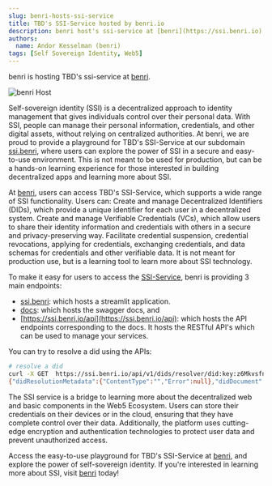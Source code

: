 ```yaml
---
slug: benri-hosts-ssi-service
title: TBD's SSI-Service hosted by benri.io
description: benri host's ssi-service at [benri](https://ssi.benri.io)
authors:
  name: Andor Kesselman (benri)
tags: [Self Sovereign Identity, Web5]
---
```


<head> <title>SSI-Service Playground Hosted By benri.io</title> <meta
  property="og:description" content="SSI-Service hosted by benri" /> <meta
  property="og:title" content="SSI-Service hosted by benri" /> <meta
  property="og:url"
  content='https://developer.tbd.website/blog/benri-hosts-ssi-service' /> <meta
  name="twitter:card" content="summary" /> <meta name="twitter:site"
  content="@tbddev" /> <meta name="twitter:description" content="SSI-Service
  hosted by benri" /> <link rel="apple-touch-icon"
  href="https://developer.tbd.website/img/tbd-fav-icon-main.png" /> </head>

benri is hosting TBD's ssi-service at [benri](https://ssi.benri.io).

![benri Host](/img/blog-benri-ssi-host3.png)

<!--truncate-->

Self-sovereign identity (SSI) is a decentralized approach to identity management
that gives individuals control over their personal data. With SSI, people can
manage their personal information, credentials, and other digital assets,
without relying on centralized authorities. At benri, we are proud to provide a
playground for TBD's SSI-Service at our subdomain [ssi.benri](https://ssi.benri.io), where users
can explore the power of SSI in a secure and easy-to-use environment. This is
not meant to be used for production, but can be a hands-on learning experience
for those interested in building decentralized apps and learning more about SSI.

At [benri](https://ssi.benri.io), users can access TBD's SSI-Service, which
supports a wide range of SSI functionality. Users can: Create and manage
Decentralized Identifiers (DIDs), which provide a unique identifier for each
user in a decentralized system. Create and manage Verifiable Credentials (VCs),
which allow users to share their identity information and credentials with
others in a secure and privacy-preserving way. Facilitate credential suspension,
credential revocations, applying for credentials, exchanging credentials, and
data schemas for credentials and other verifiable data. It is not meant for
production use, but is a learning tool to learn more about SSI technology.

To make it easy for users to access the
[SSI-Service](https://github.com/TBD54566975/ssi-service), benri is providing 3
main endpoints:

- [ssi.benri](https://ssi.benri.io): which hosts a streamlit application.
- [docs](https://ssi.benri.io/docs): which hosts the swagger docs, and
- [https://ssi.benri.io/api](https://ssi.benri.io/api): which hosts the API
  endpoints corresponding to the docs. It hosts the RESTful API's which can be
  used to manage your services.

You can try to resolve a did using the APIs:

```sh
# resolve a did
curl -X GET  https://ssi.benri.io/api/v1/dids/resolver/did:key:z6MkvsfnnzUXY57RoocLzaaQ3VYDAD7pdB4kc5jErcNBG1w2
{"didResolutionMetadata":{"ContentType":"","Error":null},"didDocument":{"@context":"https://www.w3.org/ns/did/v1","id":"did:key:z6MkvsfnnzUXY57RoocLzaaQ3VYDAD7pdB4kc5jErcNBG1w2","verificationMethod":[{"id":"#z6MkvsfnnzUXY57RoocLzaaQ3VYDAD7pdB4kc5jErcNBG1w2","type":"Ed25519VerificationKey2018","controller":"did:key:z6MkvsfnnzUXY57RoocLzaaQ3VYDAD7pdB4kc5jErcNBG1w2","publicKeyBase58":"HRQkCkE6CXcxhJmeK1cZCPzDLdqyDHpPv4pK2LQALo9e"}],"authentication":[["#z6MkvsfnnzUXY57RoocLzaaQ3VYDAD7pdB4kc5jErcNBG1w2"]],"assertionMethod":[["#z6MkvsfnnzUXY57RoocLzaaQ3VYDAD7pdB4kc5jErcNBG1w2"]],"keyAgreement":[["#z6MkvsfnnzUXY57RoocLzaaQ3VYDAD7pdB4kc5jErcNBG1w2"]],"capabilityDelegation":[["#z6MkvsfnnzUXY57RoocLzaaQ3VYDAD7pdB4kc5jErcNBG1w2"]]},"didDocumentMetadata":{}}%
```

The SSI service is a bridge to learning more about the decentralized web and
basic components in the Web5 Ecosystem. Users can store their credentials on
their devices or in the cloud, ensuring that they have complete control over
their data. Additionally, the platform uses cutting-edge encryption and
authentication technologies to protect user data and prevent unauthorized
access.

Access the easy-to-use playground for TBD's SSI-Service at
[benri](https://ssi.benri.io), and explore the power of self-sovereign identity.
If you're interested in learning more about SSI, visit
[benri](https://ssi.benri.io) today!
